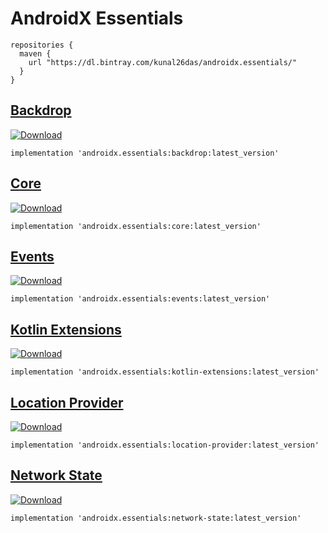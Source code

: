 # AndroidX Essentials
```
repositories {
  maven {
    url "https://dl.bintray.com/kunal26das/androidx.essentials/"
  }
}
```
## [Backdrop](https://github.com/kunal26das/AndroidX-Essentials/tree/master/backdrop)
[ ![Download](https://api.bintray.com/packages/kunal26das/androidx.essentials/backdrop/images/download.svg) ](https://bintray.com/kunal26das/androidx.essentials/backdrop/_latestVersion)
```
implementation 'androidx.essentials:backdrop:latest_version'
```
## [Core](https://github.com/kunal26das/AndroidX-Essentials/tree/master/core)
[ ![Download](https://api.bintray.com/packages/kunal26das/androidx.essentials/core/images/download.svg) ](https://bintray.com/kunal26das/androidx.essentials/core/_latestVersion)
```
implementation 'androidx.essentials:core:latest_version'
```
## [Events](https://github.com/kunal26das/AndroidX-Essentials/tree/master/events)
[ ![Download](https://api.bintray.com/packages/kunal26das/androidx.essentials/events/images/download.svg) ](https://bintray.com/kunal26das/androidx.essentials/events/_latestVersion)
```
implementation 'androidx.essentials:events:latest_version'
```
## [Kotlin Extensions](https://github.com/kunal26das/AndroidX-Essentials/tree/master/kotlin-extensions)
[ ![Download](https://api.bintray.com/packages/kunal26das/androidx.essentials/kotlin-extensions/images/download.svg) ](https://bintray.com/kunal26das/androidx.essentials/kotlin-extensions/_latestVersion)
```
implementation 'androidx.essentials:kotlin-extensions:latest_version'
```
## [Location Provider](https://github.com/kunal26das/AndroidX-Essentials/tree/master/location-provider)
[ ![Download](https://api.bintray.com/packages/kunal26das/androidx.essentials/location-provider/images/download.svg) ](https://bintray.com/kunal26das/androidx.essentials/location-provider/_latestVersion)
```
implementation 'androidx.essentials:location-provider:latest_version'
```
## [Network State](https://github.com/kunal26das/AndroidX-Essentials/tree/master/network-state)
[ ![Download](https://api.bintray.com/packages/kunal26das/androidx.essentials/network-state/images/download.svg) ](https://bintray.com/kunal26das/androidx.essentials/network-state/_latestVersion)
```
implementation 'androidx.essentials:network-state:latest_version'
```
